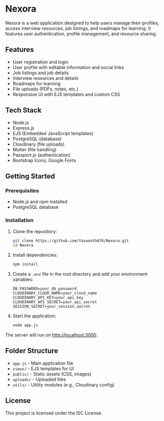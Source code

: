 # Nexora

Nexora is a web application designed to help users manage their profiles, access interview resources, job listings, and roadmaps for learning. It features user authentication, profile management, and resource sharing.

## Features
- User registration and login
- User profile with editable information and social links
- Job listings and job details
- Interview resources and details
- Roadmaps for learning
- File uploads (PDFs, notes, etc.)
- Responsive UI with EJS templates and custom CSS

## Tech Stack
- Node.js
- Express.js
- EJS (Embedded JavaScript templates)
- PostgreSQL (database)
- Cloudinary (file uploads)
- Multer (file handling)
- Passport.js (authentication)
- Bootstrap Icons, Google Fonts

## Getting Started

### Prerequisites
- Node.js and npm installed
- PostgreSQL database

### Installation
1. Clone the repository:
   ```sh
   git clone https://github.com/Yaswanth676/Nexora.git
   cd Nexora
   ```
2. Install dependencies:
   ```sh
   npm install
   ```
3. Create a `.env` file in the root directory and add your environment variables:
   ```env
   DB_PASSWORD=your_db_password
   CLOUDINARY_CLOUD_NAME=your_cloud_name
   CLOUDINARY_API_KEY=your_api_key
   CLOUDINARY_API_SECRET=your_api_secret
   SESSION_SECRET=your_session_secret
   ```
4. Start the application:
   ```sh
   node app.js
   ```

The server will run on [http://localhost:3000](http://localhost:3000).

## Folder Structure
- `app.js` - Main application file
- `views/` - EJS templates for UI
- `public/` - Static assets (CSS, images)
- `uploads/` - Uploaded files
- `utils/` - Utility modules (e.g., Cloudinary config)

## License
This project is licensed under the ISC License. 